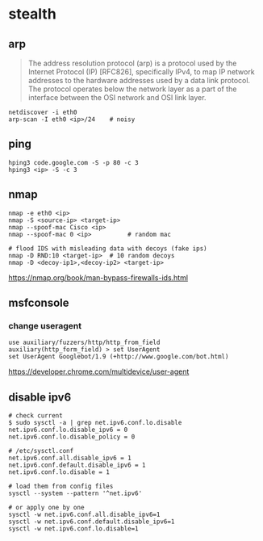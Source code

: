 # stealth

## arp

> The address resolution protocol (arp) is a protocol used by the Internet Protocol (IP) [RFC826], specifically IPv4, to map IP network addresses to the hardware addresses used by a data link protocol. The protocol operates below the network layer as a part of the interface between the OSI network and OSI link layer.

    netdiscover -i eth0
    arp-scan -I eth0 <ip>/24    # noisy

## ping

    hping3 code.google.com -S -p 80 -c 3
    hping3 <ip> -S -c 3

## nmap

    nmap -e eth0 <ip>
    nmap -S <source-ip> <target-ip>
    nmap --spoof-mac Cisco <ip>
    nmap --spoof-mac 0 <ip>          # random mac

    # flood IDS with misleading data with decoys (fake ips)
    nmap -D RND:10 <target-ip>  # 10 random decoys
    nmap -D <decoy-ip1>,<decoy-ip2> <target-ip>

https://nmap.org/book/man-bypass-firewalls-ids.html

## msfconsole

### change useragent

    use auxiliary/fuzzers/http/http_from_field
    auxiliary(http_form_field) > set UserAgent
    set UserAgent Googlebot/1.9 (+http://www.google.com/bot.html)

https://developer.chrome.com/multidevice/user-agent

## disable ipv6

    # check current
    $ sudo sysctl -a | grep net.ipv6.conf.lo.disable
    net.ipv6.conf.lo.disable_ipv6 = 0
    net.ipv6.conf.lo.disable_policy = 0

    # /etc/sysctl.conf
    net.ipv6.conf.all.disable_ipv6 = 1
    net.ipv6.conf.default.disable_ipv6 = 1
    net.ipv6.conf.lo.disable = 1

    # load them from config files
    sysctl --system --pattern '^net.ipv6'

    # or apply one by one
    sysctl -w net.ipv6.conf.all.disable_ipv6=1
    sysctl -w net.ipv6.conf.default.disable_ipv6=1
    sysctl -w net.ipv6.conf.lo.disable=1
